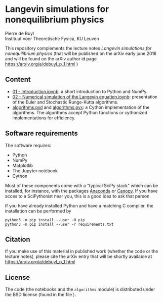 # Langevin simulations for nonequilibrium physics

Pierre de Buyl  
Instituut voor Theoretische Fysica, KU Leuven


This repository complements the lecture notes *Langevin simulations for
nonequilibrium physics* (that will be published on the arXiv early june 2018
and will be found on the arXiv author id page
https://arxiv.org/a/debuyl_p_1.html )

## Content

- [01 - Introduction.ipynb](01%20-%20Introduction.ipynb): a short introduction to
  Python and NumPy.
- [02 - Numerical simulation of the Langevin equation.ipynb](02%20-%20Numerical%20simulation%20of%20the%20Langevin%20equation.ipynb):
  presentation of the Euler and Stochastic Runge-Kutta algorithms.
- [algorithms.pxd](algorithms.pxd) and [algorithms.pyx](algorithms.pyx): a
  Cython implementation of the algorithms. The algorithms accept Python
  functions or cythonized implementations for efficiency.

## Software requirements

The software requires:
- Python
- NumPy
- Matplotlib
- The Jupyter notebook
- Cython

Most of these components come with a "typical SciPy stack" which can be
installed, for instance, with the packages
[Anaconda](https://docs.anaconda.com/anaconda/install/) or
[Canopy](https://store.enthought.com/downloads/). If you have acces to a
SciPythonist near you, this is a good idea to ask that person.

If you have already installed Python and have a matching C compiler, the
installation can be performed by

```
python3 -m pip install --user -U pip
python3 -m pip install --user -r requirements.txt
```

## Citation

If you make use of this material in published work (whether the code or the
lecture notes), please cite the arXiv entry that will be shortly available at
https://arxiv.org/a/debuyl_p_1.html

## License

The code (the notebooks and the `algorithms` module) is distributed under the
BSD license (found in the file [](LICENSE)).

